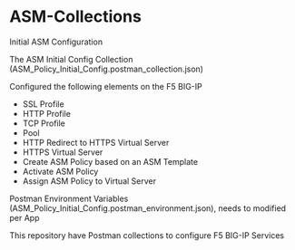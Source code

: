 # ASM-Collections

Initial ASM Configuration

The ASM Initial Config Collection (ASM_Policy_Initial_Config.postman_collection.json)

Configured the following elements on the F5 BIG-IP

  - SSL Profile
  - HTTP Profile
  - TCP Profile
  - Pool
  - HTTP Redirect to HTTPS Virtual Server
  - HTTPS Virtual Server
  - Create ASM Policy based on an ASM Template
  - Activate ASM Policy
  - Assign ASM Policy to Virtual Server
  
  
Postman Environment Variables (ASM_Policy_Initial_Config.postman_environment.json), needs to modified per App
  

This repository have Postman collections to configure F5 BIG-IP Services
